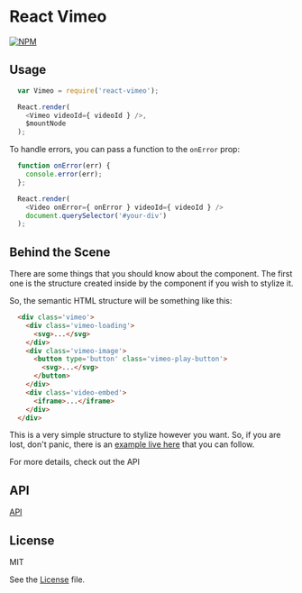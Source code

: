# React Vimeo

[![NPM](https://nodei.co/npm/react-vimeo.png?downloads=true)](https://nodei.co/npm/react-vimeo/)

## Usage

```javascript
  var Vimeo = require('react-vimeo');

  React.render(
    <Vimeo videoId={ videoId } />,
    $mountNode
  );
```

To handle errors, you can pass a function to the `onError` prop:

```js
  function onError(err) {
    console.error(err);
  };

  React.render(
    <Video onError={ onError } videoId={ videoId } />
    document.querySelector('#your-div')
  );
```

## Behind the Scene

There are some things that you should know about the component. The first one is the structure created inside by the component if you wish to stylize it.

So, the semantic HTML structure will be something like this:

```html
  <div class='vimeo'>
    <div class='vimeo-loading'>
      <svg>...</svg>
    </div>
    <div class='vimeo-image'>
      <button type='button' class='vimeo-play-button'>
        <svg>...</svg>
      </button>
    </div>
    <div class='video-embed'>
      <iframe>...</iframe>
    </div>
  </div>
```

This is a very simple structure to stylize however you want. So, if you are lost, don't panic, there is an [example live here](http://freecodecamp.github.io/react-vimeo/) that you can follow.

For more details, check out the API

## API

[API](docs/README.md)

## License

MIT

See the [License](LICENSE.md) file.
